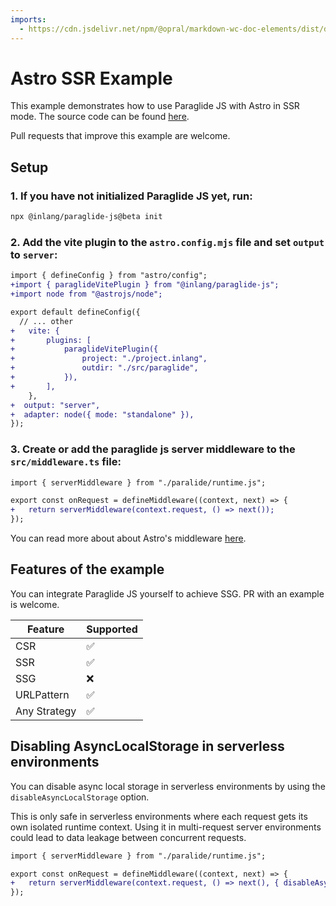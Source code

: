 ```yaml
---
imports:
  - https://cdn.jsdelivr.net/npm/@opral/markdown-wc-doc-elements/dist/doc-callout.js
---
```


# Astro SSR Example

This example demonstrates how to use Paraglide JS with Astro in SSR mode. The source code can be found [here](https://github.com/opral/monorepo/tree/main/inlang/packages/paraglide/paraglide-js/examples/astro).

<doc-callout type="tip">Pull requests that improve this example are welcome.</doc-callout>

## Setup

### 1. If you have not initialized Paraglide JS yet, run:

```bash
npx @inlang/paraglide-js@beta init
```

### 2. Add the vite plugin to the `astro.config.mjs` file and set `output` to `server`:

```diff
import { defineConfig } from "astro/config";
+import { paraglideVitePlugin } from "@inlang/paraglide-js";
+import node from "@astrojs/node";

export default defineConfig({
  // ... other
+	vite: {
+		plugins: [
+			paraglideVitePlugin({
+				project: "./project.inlang",
+				outdir: "./src/paraglide",
+			}),
+		],
	},
+  output: "server",
+  adapter: node({ mode: "standalone" }),
});
```

### 3. Create or add the paraglide js server middleware to the `src/middleware.ts` file:

```diff
import { serverMiddleware } from "./paralide/runtime.js";

export const onRequest = defineMiddleware((context, next) => {
+	return serverMiddleware(context.request, () => next());
});
```

You can read more about about Astro's middleware [here](https://docs.astro.build/en/guides/middleware).

## Features of the example

<doc-callout type="info">You can integrate Paraglide JS yourself to achieve SSG. PR with an example is welcome.</doc-callout>

| Feature      | Supported |
| ------------ | --------- |
| CSR          | ✅        |
| SSR          | ✅        |
| SSG          | ❌        |
| URLPattern   | ✅        |
| Any Strategy | ✅        |

## Disabling AsyncLocalStorage in serverless environments

You can disable async local storage in serverless environments by using the `disableAsyncLocalStorage` option.

<doc-callout type="warning">This is only safe in serverless environments where each request gets its own isolated runtime context. Using it in multi-request server environments could lead to data leakage between concurrent requests.</doc-callout>


```diff
import { serverMiddleware } from "./paralide/runtime.js";

export const onRequest = defineMiddleware((context, next) => {
+	return serverMiddleware(context.request, () => next(), { disableAsyncLocalStorage: true });
});
```